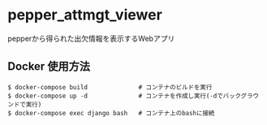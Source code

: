 # pepper_attmgt_viewer
pepperから得られた出欠情報を表示するWebアプリ

## Docker 使用方法

```
$ docker-compose build              # コンテナのビルドを実行
$ docker-compose up -d              # コンテナを作成し実行(-dでバックグラウンドで実行)
$ docker-compose exec django bash   # コンテナ上のbashに接続
```

